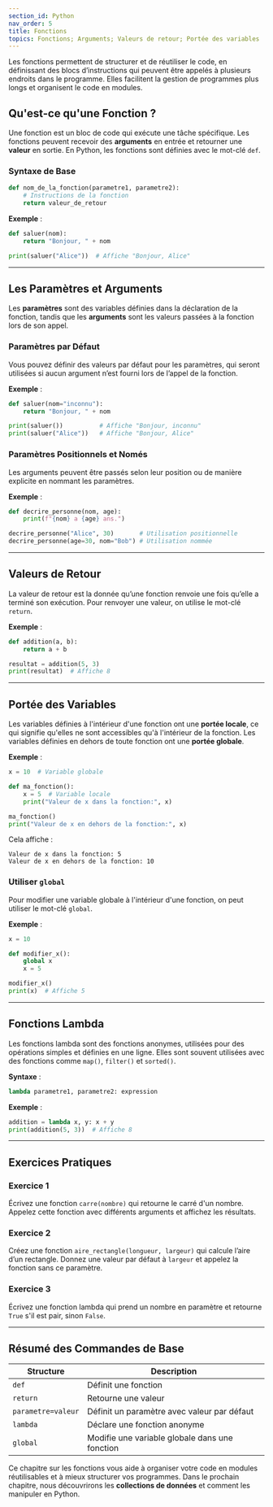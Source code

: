 ```yaml
---
section_id: Python
nav_order: 5
title: Fonctions
topics: Fonctions; Arguments; Valeurs de retour; Portée des variables
---
```


Les fonctions permettent de structurer et de réutiliser le code, en définissant des blocs d’instructions qui peuvent être appelés à plusieurs endroits dans le programme. Elles facilitent la gestion de programmes plus longs et organisent le code en modules.

## Qu'est-ce qu'une Fonction ?

Une fonction est un bloc de code qui exécute une tâche spécifique. Les fonctions peuvent recevoir des **arguments** en entrée et retourner une **valeur** en sortie. En Python, les fonctions sont définies avec le mot-clé `def`.

### Syntaxe de Base

```python
def nom_de_la_fonction(parametre1, parametre2):
    # Instructions de la fonction
    return valeur_de_retour
```

**Exemple** :

```python
def saluer(nom):
    return "Bonjour, " + nom

print(saluer("Alice"))  # Affiche "Bonjour, Alice"
```

---

## Les Paramètres et Arguments

Les **paramètres** sont des variables définies dans la déclaration de la fonction, tandis que les **arguments** sont les valeurs passées à la fonction lors de son appel.

### Paramètres par Défaut

Vous pouvez définir des valeurs par défaut pour les paramètres, qui seront utilisées si aucun argument n’est fourni lors de l’appel de la fonction.

**Exemple** :

```python
def saluer(nom="inconnu"):
    return "Bonjour, " + nom

print(saluer())          # Affiche "Bonjour, inconnu"
print(saluer("Alice"))   # Affiche "Bonjour, Alice"
```

### Paramètres Positionnels et Només

Les arguments peuvent être passés selon leur position ou de manière explicite en nommant les paramètres.

**Exemple** :

```python
def decrire_personne(nom, age):
    print(f"{nom} a {age} ans.")

decrire_personne("Alice", 30)       # Utilisation positionnelle
decrire_personne(age=30, nom="Bob") # Utilisation nommée
```

---

## Valeurs de Retour

La valeur de retour est la donnée qu’une fonction renvoie une fois qu’elle a terminé son exécution. Pour renvoyer une valeur, on utilise le mot-clé `return`.

**Exemple** :

```python
def addition(a, b):
    return a + b

resultat = addition(5, 3)
print(resultat)  # Affiche 8
```

---

## Portée des Variables

Les variables définies à l'intérieur d'une fonction ont une **portée locale**, ce qui signifie qu'elles ne sont accessibles qu'à l'intérieur de la fonction. Les variables définies en dehors de toute fonction ont une **portée globale**.

**Exemple** :

```python
x = 10  # Variable globale

def ma_fonction():
    x = 5  # Variable locale
    print("Valeur de x dans la fonction:", x)

ma_fonction()  
print("Valeur de x en dehors de la fonction:", x)
```

Cela affiche :
```
Valeur de x dans la fonction: 5
Valeur de x en dehors de la fonction: 10
```

### Utiliser `global`

Pour modifier une variable globale à l'intérieur d'une fonction, on peut utiliser le mot-clé `global`.

**Exemple** :

```python
x = 10

def modifier_x():
    global x
    x = 5

modifier_x()
print(x)  # Affiche 5
```

---

## Fonctions Lambda

Les fonctions lambda sont des fonctions anonymes, utilisées pour des opérations simples et définies en une ligne. Elles sont souvent utilisées avec des fonctions comme `map()`, `filter()` et `sorted()`.

**Syntaxe** :

```python
lambda parametre1, parametre2: expression
```

**Exemple** :

```python
addition = lambda x, y: x + y
print(addition(5, 3))  # Affiche 8
```

---

## Exercices Pratiques

### Exercice 1

Écrivez une fonction `carre(nombre)` qui retourne le carré d'un nombre. Appelez cette fonction avec différents arguments et affichez les résultats.

### Exercice 2

Créez une fonction `aire_rectangle(longueur, largeur)` qui calcule l’aire d’un rectangle. Donnez une valeur par défaut à `largeur` et appelez la fonction sans ce paramètre.

### Exercice 3

Écrivez une fonction lambda qui prend un nombre en paramètre et retourne `True` s'il est pair, sinon `False`.

---

## Résumé des Commandes de Base

| Structure               | Description                                    |
|-------------------------|------------------------------------------------|
| `def`                   | Définit une fonction                           |
| `return`                | Retourne une valeur                            |
| `parametre=valeur`      | Définit un paramètre avec valeur par défaut    |
| `lambda`                | Déclare une fonction anonyme                   |
| `global`                | Modifie une variable globale dans une fonction |

Ce chapitre sur les fonctions vous aide à organiser votre code en modules réutilisables et à mieux structurer vos programmes. Dans le prochain chapitre, nous découvrirons les **collections de données** et comment les manipuler en Python.